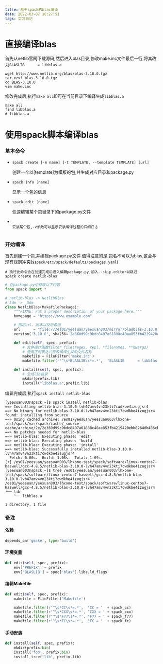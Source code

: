 ```yaml
---
title: 基于spack的blas编译
date: 2022-03-07 10:27:51
tags: 实习日记
---
```


# 直接编译blas


首先从netlib官网下载源码,然后进入blas目录,修改make.inc文件最后一行,将其改为```BLASLIB      = libblas.a```

```shell
wget http://www.netlib.org/blas/blas-3.10.0.tgz
tar xzvf blas-3.10.0.tgz
cd BLAS-3.10.0
vim make.inc
```

修改完成后,执行```make all```即可在当前目录下编译生成```libblas.a```

```shell
make all
find libblas.a
# libblas.a
```

# 使用spack脚本编译blas

### 基本命令

- ```spack create [-n name] [-t TEMPLATE, --template TEMPLATE] [url]```
  
  创建一个以[template]为模版的包,并生成对应目录和package.py

- ```spack info [name]```

  显示一个包的信息

- ```spack edit [name]```
  
  快速编辑某个包目录下的package.py文件
  
- ```spack install [package_name] [-v]
  
  安装某个包,-v参数可以显示安装编译过程的详细日志
  

### 开始编译

首先创建一个包,并编辑package.py文件.值得注意的是,包名不可以为blas,这会与现有规则冲突(```$spack/etc/spack/defaults/packages.yaml```)

```
# 执行此命令会在创建完成后进入编辑package.py,加入--skip-editor以跳过
spack create netlib-blas
```

```python
# 在package.py中修改以下内容
from spack import *

# netlib-blas -> NetlibBlas
# 3dm -> _3dm
class NetlibBlas(MakefilePackage):
    """FIXME: Put a proper description of your package here."""
    homepage = "https://www.example.com"

    # 指定url、版本以及哈希值
    url      = "file:///es01/yeesuan/yeesuan003/mirror/blasblas-3.10.0.tgz"
    version('3.10.0', sha256='2e360d99c9bdc8407a61888c40aa853fb4219420ebb8264db486cb8860468ab3')

    def edit(self, spec, prefix):
        # 文件操作函数filter_file(regex, repl, *filenames, **kwargs)
        # 使用正则表达式修改编译生成的文件名称
        makefile = FileFilter('make.inc')
        makefile.filter(r'^\s*BLASLIB\s*=.*',  'BLASLIB      = libblas.a')  

    def install(self, spec, prefix):
        # 生成lib目录
        mkdir(prefix.lib)
        install("libblas.a",prefix.lib)
```

编辑完成后,执行```spack install netlib-blas```

```shell
[yeesuan003@spack ~]$ spack install netlib-blas
==> Installing netlib-blas-3.10.0-lvh47amv4vn23kti7cwdkbe4izugjsr4
==> No binary for netlib-blas-3.10.0-lvh47amv4vn23kti7cwdkbe4izugjsr4 found: installing from source
==> Using cached archive: /es01/yeesuan/yeesuan003/lhxone-test/spack/var/spack/cache/_source-cache/archive/2e/2e360d99c9bdc8407a61888c40aa853fb4219420ebb8264db486cb8860468ab3.tgz
==> No patches needed for netlib-blas
==> netlib-blas: Executing phase: 'edit'
==> netlib-blas: Executing phase: 'build'
==> netlib-blas: Executing phase: 'install'
==> netlib-blas: Successfully installed netlib-blas-3.10.0-lvh47amv4vn23kti7cwdkbe4izugjsr4
  Fetch: 0.00s.  Build: 1.08s.  Total: 1.09s.
[+] /es01/yeesuan/yeesuan003/lhxone-test/spack/software/linux-centos7-haswell/gcc-4.8.5/netlib-blas-3.10.0-lvh47amv4vn23kti7cwdkbe4izugjsr4
[yeesuan003@spack ~]$ tree /es01/yeesuan/yeesuan003/lhxone-test/spack/software/linux-centos7-haswell/gcc-4.8.5/netlib-blas-3.10.0-lvh47amv4vn23kti7cwdkbe4izugjsr4
/es01/yeesuan/yeesuan003/lhxone-test/spack/software/linux-centos7-haswell/gcc-4.8.5/netlib-blas-3.10.0-lvh47amv4vn23kti7cwdkbe4izugjsr4
└── lib
    └── libblas.a

1 directory, 1 file
```



### 备注

#### 依赖

```python
depends_on('gmake', type='build')
```

#### 环境变量

```python
def edit(self, spec, prefix):
    env['PREFIX'] = prefix
    env['BLASLIB'] = spec['blas'].libs.ld_flags
```

#### 编辑Makefile

```python
def edit(self, spec, prefix):
    makefile = FileFilter('Makefile')

    makefile.filter(r'^\s*CC\s*=.*',  'CC = '  + spack_cc)
    makefile.filter(r'^\s*CXX\s*=.*', 'CXX = ' + spack_cxx)
    makefile.filter(r'^\s*F77\s*=.*', 'F77 = ' + spack_f77)
    makefile.filter(r'^\s*FC\s*=.*',  'FC = '  + spack_fc)
```

#### 手动安装

```python
def install(self, spec, prefix):
    mkdir(prefix.bin)
    install('foo', prefix.bin)
    install_tree('lib', prefix.lib)
```
